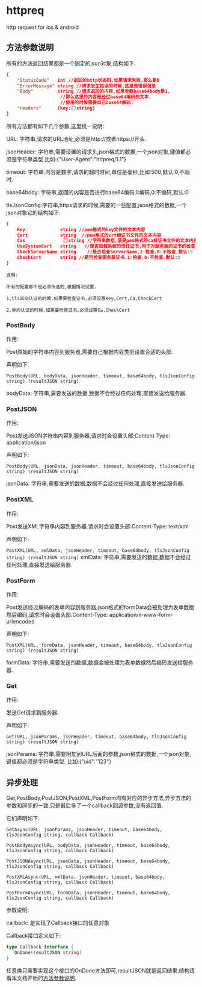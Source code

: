 # httpreq

http request for ios &amp; android

## 方法参数说明

所有的方法返回结果都是一个固定的json对象,结构如下:

```json
{
    "StatusCode"   int //返回的http状态码,如果请求失败,那么是0
    "ErrorMessage" string //请求发生错误的时候,这里是错误信息
    "Body"         string //请求返回的内容,如果参数base64body是1,
                    //那么这里的内容是经过base64编码的文本,
                    //使用的时候需要自己base64解码.
    "Headers"      {key:[]string}
}
```

所有方法都有如下几个参数,这里统一说明:

URL: 字符串,请求的URL地址,必须是http://或者https://开头.

jsonHeader: 字符串,需要设置的请求头,json格式的数据,一个json对象,键值都必须是字符串类型.比如:{"User-Agent":"httpreq/1.1"}

timeout: 字符串,内容是数字,请求的超时时间,单位是毫秒,比如:500;默认:0,不超时.

base64body: 字符串,返回的内容是否进行base64编码.1:编码,0:不编码,默认:0

tlsJsonConfig:字符串,https请求的时候,需要的一些配置,json格式的数据,一个json对象它的结构如下:

```json
{
    Key             string //pem格式的key文件的文本内容
    Cert            string  //pem格式的crt根证书文件的文本内容
    Cas              []string //字符串数组,值是pem格式的ca根证书文件的文本内容,用于对服务器的证书的检查
    UseSystemCert   string   //是否加载系统的信任证书,用于对服务器的证书的检查,1:加载,0:不加载,默认:1
    CheckServerName string    //是否检查ServerName,1:检查,0:不检查,默认:0
    CheckCert       string //是否检查服务器证书,1:检查,0:不检查,默认:0
}
```

    说明:

    所有的配置都不是必须传递的,根据情况设置.

    1.tls双向认证的时候,如果要检查证书,必须设置Key,Cert,Ca,CheckCert

    2.单向认证的时候,如果要检查证书,必须设置Ca,CheckCert

### PostBody

作用:

Post原始的字符串内容到服务器,需要自己根据内容类型设置合适的头部.

声明如下:

`PostBody(URL, bodyData, jsonHeader, timeout, base64body, tlsJsonConfig string) (resultJSON string)`

bodyData: 字符串,需要发送的数据,数据不会经过任何处理,直接发送给服务器.

### PostJSON

作用:

Post发送JSON字符串内容到服务器,请求时会设置头部:Content-Type: application/json

声明如下:

`PostBody(URL, jsonData, jsonHeader, timeout, base64body, tlsJsonConfig string) (resultJSON string)`

jsonData: 字符串,需要发送的数据,数据不会经过任何处理,直接发送给服务器.

### PostXML

作用:

Post发送XML字符串内容到服务器,请求时会设置头部:Content-Type: text/xml

声明如下:

`PostXML(URL, xmlData, jsonHeader, timeout, base64body, tlsJsonConfig string) (resultJSON string)`
xmlData: 字符串,需要发送的数据,数据不会经过任何处理,直接发送给服务器.

### PostForm

作用:

Post发送经过编码的表单内容到服务器,json格式的formData会被处理为表单数据然后编码,请求时会设置头部:Content-Type: application/x-www-form-urlencoded

声明如下:

`PostXML(URL, formData, jsonHeader, timeout, base64body, tlsJsonConfig string) (resultJSON string)`

formData: 字符串,需要发送的数据,数据会被处理为表单数据然后编码发送给服务器.

### Get

作用:

发送Get请求到服务器.

声明如下:

`Get(URL, jsonParams, jsonHeader, timeout, base64body, tlsJsonConfig string) (resultJSON string)`

jsonParams: 字符串,需要附加到URL后面的参数,json格式的数据,一个json对象,键值都必须是字符串类型.
    比如:{"uid":"123"}

## 异步处理

Get,PostBody,PostJSON,PostXML,PostForm均有对应的异步方法,异步方法的参数和同步的一致,只是最后多了一个callback回调参数,没有返回值.

它们声明如下:

`GetAsync(URL, jsonParams, jsonHeader, timeout, base64body, tlsJsonConfig string, callback Callback)`

`PostBodyAsync(URL, bodyData, jsonHeader, timeout, base64body, tlsJsonConfig string, callback Callback)`

`PostJSONAsync(URL, jsonData, jsonHeader, timeout, base64body, tlsJsonConfig string, callback Callback)`

`PostXMLAsync(URL, xmlData, jsonHeader, timeout, base64body, tlsJsonConfig string, callback Callback)`

`PostFormAsync(URL, formData, jsonHeader, timeout, base64body, tlsJsonConfig string, callback Callback)`

参数说明:

callback: 是实现了Callback接口的任意对象

Callback接口定义如下:

```go
type Callback interface {
   OnDone(resultJSON string)
}
```

任意类只需要实现这个接口的OnDone方法即可,resultJSON就是返回结果,结构请看本文档开始的[方法参数说明](#方法参数说明).